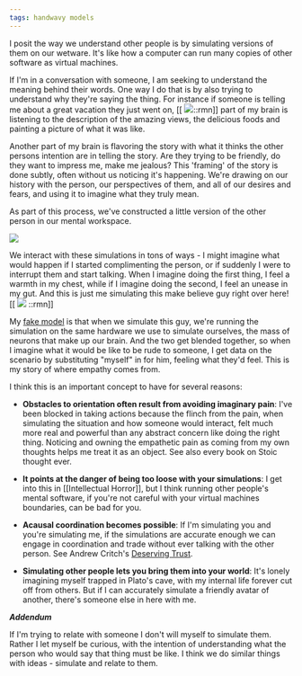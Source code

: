 ```yaml
---
tags: handwavy models
---
```


I posit the way we understand other people is by simulating versions of them on our wetware. It's like how a computer can run many copies of other software as virtual machines.

If I'm in a conversation with someone, I am seeking to understand the meaning behind their words. One way I do that is by also trying to understand why they're saying the thing. For instance if someone is telling me about a great vacation they just went on, [[ ![](https://firebasestorage.googleapis.com/v0/b/firescript-577a2.appspot.com/o/imgs%2Fapp%2Fben%2Fq9yL1YjkOm.png?alt=media&token=ad784a33-8ea9-4156-ae96-43b74e864bab)::rmn]] part of my brain is listening to the description of the amazing views, the delicious foods and painting a picture of what it was like.

Another part of my brain is flavoring the story with what it thinks the other persons intention are in telling the story. Are they trying to be friendly, do they want to impress me, make me jealous? This 'framing' of the story is done subtly, often without us noticing it's happening. We're drawing on our history with the person, our perspectives of them, and all of our desires and fears, and using it to imagine what they truly mean.

As part of this process, we've constructed a little version of the other person in our mental workspace.

![](https://firebasestorage.googleapis.com/v0/b/firescript-577a2.appspot.com/o/imgs%2Fapp%2Fben%2FjXEUDvAS52.png?alt=media&token=6cf88add-cb18-4174-9569-e1f5b40a640d)

We interact with these simulations in tons of ways - I might imagine what would happen if I started complimenting the person, or if suddenly I were to interrupt them and start talking. When I imagine doing the first thing, I feel a warmth in my chest, while if I imagine doing the second, I feel an unease in my gut. And this is just me simulating this make believe guy right over here! [[ ![](https://firebasestorage.googleapis.com/v0/b/firescript-577a2.appspot.com/o/imgs%2Fapp%2Fben%2FsvHtwT6p6X.png?alt=media&token=a2446436-48ef-4fcf-871e-a8079a876d51) ::rmn]]

My [fake model](https://en.wikipedia.org/wiki/All_models_are_wrong) is that when we simulate this guy, we're running the simulation on the same hardware we use to simulate ourselves, the mass of neurons that make up our brain. And the two get blended together, so when I imagine what it would be like to be rude to someone, I get data on the scenario by substituting "myself" in for him, feeling what they'd feel. This is my story of where empathy comes from. 

I think this is an important concept to have for several reasons:

- **Obstacles to orientation often result from avoiding imaginary pain**: I've been blocked in taking actions because the flinch from the pain, when simulating the situation and how someone would interact, felt much more real and powerful than any abstract concern like doing the right thing.
Noticing and owning the empathetic pain as coming from my own thoughts helps me treat it as an object. See also every book on Stoic thought ever.

- **It points at the danger of being too loose with your simulations**: I get into this in [[Intellectual Horror]], but I think running other people's mental software, if you're not careful with your virtual machines boundaries, can be bad for you. 

- **Acausal coordination becomes possible**: If I'm simulating you and you're simulating me, if the simulations are accurate enough we can engage in coordination and trade without ever talking with the other person. See Andrew Critch's [Deserving Trust](https://archive.vn/UeTWw). 

- **Simulating other people lets you bring them into your world**: It's lonely imagining myself trapped in Plato's cave, with my internal life forever cut off from others. But if I can accurately simulate a friendly avatar of another, there's someone else in here with me.

***Addendum***

If I'm trying to relate with someone I don't will myself to simulate them. Rather I let myself be curious, with the intention of understanding what the person who would say that thing must be like. I think we do similar things with ideas - simulate and relate to them.
